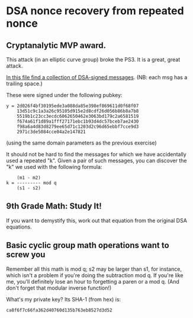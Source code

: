 # DSA nonce recovery from repeated nonce

## Cryptanalytic MVP award.

This attack (in an elliptic curve group) broke the PS3. It is a
great, great attack.

[In this file find a collection of DSA-signed messages](https://github.com/wasamasa/cryptopals/blob/master/06/44.txt). (NB: each
msg has a trailing space.)

These were signed under the following pubkey:

    y = 2d026f4bf30195ede3a088da85e398ef869611d0f68f07
        13d51c9c1a3a26c95105d915e2d8cdf26d056b86b8a7b8
        5519b1c23cc3ecdc6062650462e3063bd179c2a6581519
        f674a61f1d89a1fff27171ebc1b93d4dc57bceb7ae2430
        f98a6a4d83d8279ee65d71c1203d2c96d65ebbf7cce9d3
        2971c3de5084cce04a2e147821

(using the same domain parameters as the previous exercise)

It should not be hard to find the messages for which we have
accidentally used a repeated "k". Given a pair of such messages, you
can discover the "k" we used with the following formula:

        (m1 - m2)
    k = --------- mod q
        (s1 - s2)

## 9th Grade Math: Study It!

If you want to demystify this, work out that equation from the
original DSA equations.

## Basic cyclic group math operations want to screw you

Remember all this math is mod q; s2 may be larger than s1, for
instance, which isn't a problem if you're doing the subtraction mod q.
If you're like me, you'll definitely lose an hour to forgetting a
paren or a mod q. (And don't forget that modular inverse function!)

What's my private key? Its SHA-1 (from hex) is:

    ca8f6f7c66fa362d40760d135b763eb8527d3d52
